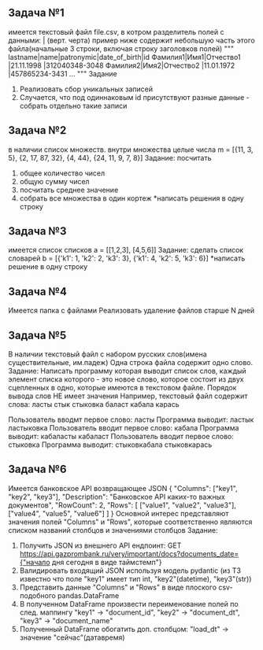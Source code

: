## Задача №1

имеется текстовый файл file.csv, в котром разделитель полей с данными: | (верт. черта)
пример ниже содержит небольшую часть этого файла(начальные 3 строки, включая строку заголовков полей)
"""
lastname|name|patronymic|date_of_birth|id
Фамилия1|Имя1|Отчество1 |21.11.1998 |312040348-3048
Фамилия2|Имя2|Отчество2 |11.01.1972 |457865234-3431
...
"""
Задание
1. Реализовать сбор уникальных записей
2. Случается, что под одиннаковым id присутствуют разные данные - собрать отдельно такие записи

## Задача №2

в наличии список множеств. внутри множества целые числа
m = [{11, 3, 5}, {2, 17, 87, 32}, {4, 44}, {24, 11, 9, 7, 8}]
Задание: посчитать
1. общее количество чисел
2. общую сумму чисел
3. посчитать среднее значение
4. собрать все множества в один кортеж
*написать решения в одну строку

## Задача №3

имеется список списков
a = [[1,2,3], [4,5,6]]
Задание:
сделать список словарей
b = [{'k1': 1, 'k2': 2, 'k3': 3}, {'k1': 4, 'k2': 5, 'k3': 6}]
*написать решение в одну строку

## Задача №4

Имеется папка с файлами
Реализовать удаление файлов старше N дней

## Задача №5

В наличии текстовый файл с набором русских слов(имена существительные, им.падеж)
Одна строка файла содержит одно слово.
Задание:
Написать программу которая выводит список слов,
каждый элемент списка которого - это новое слово,
которое состоит из двух сцепленных в одно, которые имеются в текстовом файле.
Порядок вывода слов НЕ имеет значения
Например, текстовый файл содержит слова:
ласты
стык
стыковка
баласт
кабала
карась

Пользователь вводмт первое слово: ласты
Программа выводит:
ластык
ластыковка
Пользователь вводит первое слово: кабала
Программа выводит:
кабаласты
кабаласт
Пользователь вводит первое слово: стыковка
Программа выводит:
стыковкабала
стыковкарась

## Задача №6

Имеется банковское API возвращающее JSON
{
"Columns": ["key1", "key2", "key3"],
"Description": "Банковское API каких-то важных документов",
"RowCount": 2,
"Rows": [
["value1", "value2", "value3"],
["value4", "value5", "value6"]
]
}
Основной интерес представляют значения полей "Columns" и "Rows",
которые соответственно являются списком названий столбцов и значениями столбцов
Задание:
1. Получить JSON из внешнего API
ендпоинт: GET https://api.gazprombank.ru/very/important/docs?documents_date={"начало дня
сегодня в виде таймстемп"}
2. Валидировать входящий JSON используя модель pydantic
(из ТЗ известно что поле "key1" имеет тип int, "key2"(datetime), "key3"(str))
3. Представить данные "Columns" и "Rows" в виде плоского csv-подобного pandas.DataFrame
4. В полученном DataFrame произвести переименование полей по след. маппингу
"key1" -> "document_id", "key2" -> "document_dt", "key3" -> "document_name"
5. Полученный DataFrame обогатить доп. столбцом:
"load_dt" -> значение "сейчас"(датавремя)
